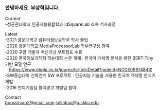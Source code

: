<h3>안녕하세요. 부상혁입니다.</h3>

Current<br>
 -성균관대학교 인공지능융합학과 IdSquareLab 소속 석사과정

Latest<br>
 -2021 광운대학교 컴퓨터정보공학부 학사 졸업<br>
 -2020 광운대학교 MediaProcessorLab 학부연구생 참여<br>
 -2020 구글 개발자 머신러닝 부트캠프 수료<br>
 -2020 한국정보과학회 학술대회 논문 게재 : 한국어 개체명 분석을 위한 BERT-Tiny 기반 모델 연구<br>
  &nbsp;&nbsp;&nbsp;(https://www.dbpia.co.kr/journal/articleDetail?nodeId=NODE09874843)<br>
 -SW중심대학 산학연계 SW 프로젝트 : 인공지능 기술을 사용한 한국어 객체명 인식기 개발<br>
 -2016 인디게임팀 블랙망고 개발팀 참여<br>

Contact<br>
boossiman2@gmail.com
sellaboo@g.skku.edu
